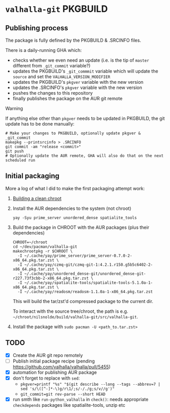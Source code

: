 # `valhalla-git` PKGBUILD

## Publishing process

The package is fully defined by the PKGBUILD & .SRCINFO files.

There is a daily-running GHA which:

- checks whether we even need an update (i.e. is the tip of `master` different from `_git_commit` variable?)
- updates the PKGBUILD's `_git_commmit` variable which will update the `source` and set the `VALHALLA_VERSION_MODIFIER`
- updates the PKGBUILD's `pkgver` variable with the new version
- updates the .SRCINFO's `pkgver` variable with the new version
- pushes the changes to this repository
- finally publishes the package on the AUR git remote

> [!WARNING]
> If anything else other than `pkgver` needs to be updated in PKGBUILD, the git update has to be done manually:

```
# Make your changes to PKGBUILD, optionally update pkgver & _git_commit
makepkg --printsrcinfo > .SRCINFO
git commit -am "release <commit>"
git push
# Optionally update the AUR remote, GHA will also do that on the next scheduled run
```

## Initial packaging

More a log of what I did to make the first packaging attempt work:

1. [Building a clean chroot](https://wiki.archlinux.org/title/DeveloperWiki:Building_in_a_clean_chroot#Setting_up_a_chroot)
2. Install the AUR dependencies to the system (not chroot)
    ```
    yay -Syu prime_server unordered_dense spatialite_tools
    ```
3. Build the package in CHROOT with the AUR packages (plus their dependencies)

    ```
    CHROOT=~/chroot
    cd ~/dev/pacman/valhalla-git
    makechrootpkg -r $CHROOT \
      -I ~/.cache/yay/prime_server/prime_server-0.7.0-2-x86_64.pkg.tar.zst \
      -I ~/.cache/yay/czmq-git/czmq-git-1:4.2.1.r150.g5b5c6402-2-x86_64.pkg.tar.zst \
      -I ~/.cache/yay/unordered_dense-git/unordered_dense-git-r227.73f3cbb-2-x86_64.pkg.tar.zst \
      -I ~/.cache/yay/spatialite-tools/spatialite-tools-5.1.0a-1-x86_64.pkg.tar.zst \
      -I ~/.cache/yay/readosm/readosm-1.1.0a-1-x86_64.pkg.tar.zst
    ```

    This will build the tar/zst'd compressed package to the current dir. 

    To interact with the source tree/chroot, the path is e.g. `~/chroot/nilsnolde/build/valhalla-git/src/valhalla-git`. 
4. Install the package with `sudo pacman -U <path_to.tar.zst>`

## TODO

  - [x] Create the AUR git repo remotely
  - [ ] Publish initial package recipe (pending https://github.com/valhalla/valhalla/pull/5455) 
  - [x] automation for publishing AUR package
  - [x] don't forget to replace with `sed`: 
    - `pkgver=printf "%s" "$(git describe --long --tags --abbrev=7 | sed 's/\([^-]*-\)g/r\1/;s/-/./g;s/v//g')"`
    - `git_commit=git rev-parse --short HEAD`
  - [x] run smth like `run-python_valhalla` in `check()`: needs appropriate `checkdepends` packages like spatialite-tools, unzip etc

